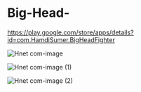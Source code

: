 # Big-Head-

https://play.google.com/store/apps/details?id=com.HamdiSumer.BigHeadFighter

![Hnet com-image](https://user-images.githubusercontent.com/58032358/150640378-985953a4-6cdc-467f-80a8-c1d3d915f9c4.gif)

![Hnet com-image (1)](https://user-images.githubusercontent.com/58032358/150640384-89a19a9a-0751-445f-856b-db7b43941145.gif)

![Hnet com-image (2)](https://user-images.githubusercontent.com/58032358/150640387-12fc895c-0673-4d55-8e1e-73cdf166e5c6.gif)

